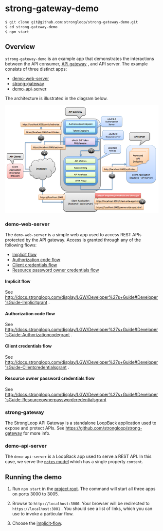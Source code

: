 # strong-gateway-demo

```
$ git clone git@github.com:strongloop/strong-gateway-demo.git
$ cd strong-gateway-demo
$ npm start
```

## Overview

`strong-gateway-demo` is an example app that demonstrates the interactions
between the API consumer, [API gateway](https://github.com/strongloop/strong-gateway)
, and API server. The example consists of three distinct apps:

- [demo-web-server](#demo-web-server)
- [strong-gateway](#strong-gateway)
- [demo-api-server](#demo-api-server)

The architecture is illustrated in the diagram below.

![demo](docs/demo.png)

### demo-web-server

The `demo-web-server` is a simple web app used to access REST APIs protected by
the API gateway. Access is granted through any of the following flows:

- [Implicit flow](#implicit-flow)
- [Authorization code flow](#authorization-code-flow)
- [Client credentials flow](#client-credentials-flow)
- [Resource password owner credentials flow](#resource-password-owner-credentials-flow)

#### Implicit flow

See http://docs.strongloop.com/display/LGW/Developer%27s+Guide#Developer'sGuide-Implicitgrant
.

#### Authorization code flow

See
http://docs.strongloop.com/display/LGW/Developer%27s+Guide#Developer'sGuide-Authorizationcodegrant
.

#### Client credentials flow

See http://docs.strongloop.com/display/LGW/Developer%27s+Guide#Developer'sGuide-Clientcredentialsgrant
.

#### Resource owner password credentials flow

See http://docs.strongloop.com/display/LGW/Developer%27s+Guide#Developer'sGuide-Resourceownerpasswordcredentialsgrant

### strong-gateway

The StrongLoop API Gateway is a standalone LoopBack application used to expose
and protect APIs. See https://github.com/strongloop/strong-gateway for more
info.

### demo-api-server

The `demo-api-server` is a LoopBack app used to serve a REST API. In this case,
we serve the [`notes` model](demo-api-server/models/common/notes.json) which has
a single property `content`.

## Running the demo

1. Run `npm start` in the [project root](/). The command will start all three
apps on ports 3000 to 3005.

2. Browse to `http://localhost:3000`. Your browser will be redirected to `https://localhost:3001`
. You should see a list of links, which you can use to invoke a particular flow.

3. Choose the [implicit-flow](#implicit-flow).
